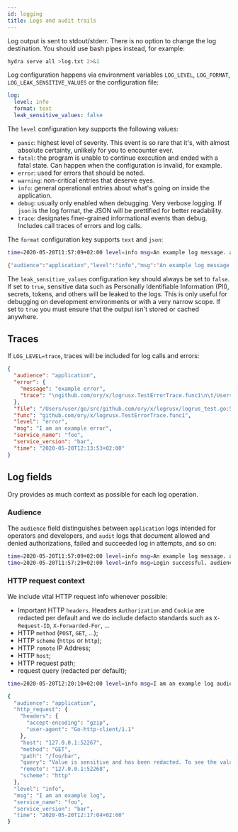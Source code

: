 ```yaml
---
id: logging
title: Logs and audit trails
---
```


Log output is sent to stdout/stderr. There is no option to change the log destination. You should use bash pipes instead, for
example:

```sh
hydra serve all >log.txt 2>&1
```

Log configuration happens via environment variables `LOG_LEVEL`, `LOG_FORMAT`, `LOG_LEAK_SENSITIVE_VALUES` or the configuration
file:

```yaml title="path/to/config.yml"
log:
  level: info
  format: text
  leak_sensitive_values: false
```

The `level` configuration key supports the following values:

- `panic`: highest level of severity. This event is so rare that it's, with almost absolute certainty, unlikely for you to
  encounter ever.
- `fatal`: the program is unable to continue execution and ended with a fatal state. Can happen when the configuration is invalid,
  for example.
- `error`: used for errors that should be noted.
- `warning`: non-critical entries that deserve eyes.
- `info`: general operational entries about what's going on inside the application.
- `debug`: usually only enabled when debugging. Very verbose logging. If `json` is the log format, the JSON will be prettified for
  better readability.
- `trace`: designates finer-grained informational events than debug. Includes call traces of errors and log calls.

The `format` configuration key supports `text` and `json`:

```sh
time=2020-05-20T11:57:09+02:00 level=info msg=An example log message. audience=application service_name=foo service_version=bar
```

```sh
{"audience":"application","level":"info","msg":"An example log message.","service_name":"foo","service_version":"bar","time":"2020-05-20T11:56:57+02:00"}
```

The `leak_sensitive_values` configuration key should always be set to `false`. If set to `true`, sensitive data such as Personally
Identifiable Information (PII), secrets, tokens, and others will be leaked to the logs. This is only useful for debugging on
development environments or with a very narrow scope. If set to `true` you must ensure that the output isn't stored or cached
anywhere.

## Traces

If `LOG_LEVEL=trace`, traces will be included for log calls and errors:

```json
{
  "audience": "application",
  "error": {
    "message": "example error",
    "trace": "\ngithub.com/ory/x/logrusx.TestErrorTrace.func1\n\t/Users/foobar/go/src/github.com/ory/x/logrusx/logrus_test.go:52\nnet/http.HandlerFunc.ServeHTTP\n\t/usr/local/Cellar/go/1.14.2_1/libexec/src/net/http/server.go:2012\nnet/http.serverHandler.ServeHTTP\n\t/usr/local/Cellar/go/1.14.2_1/libexec/src/net/http/server.go:2807\nnet/http.(*conn).serve\n\t/usr/local/Cellar/go/1.14.2_1/libexec/src/net/http/server.go:1895\nruntime.goexit\n\t/usr/local/Cellar/go/1.14.2_1/libexec/src/runtime/asm_amd64.s:1373"
  },
  "file": "/Users/user/go/src/github.com/ory/x/logrusx/logrus_test.go:52",
  "func": "github.com/ory/x/logrusx.TestErrorTrace.func1",
  "level": "error",
  "msg": "I am an example error",
  "service_name": "foo",
  "service_version": "bar",
  "time": "2020-05-20T12:13:53+02:00"
}
```

## Log fields

Ory provides as much context as possible for each log operation.

### Audience

The `audience` field distinguishes between `application` logs intended for operators and developers, and `audit` logs that
document allowed and denied authorizations, failed and succeeded log in attempts, and so on:

```sh
time=2020-05-20T11:57:09+02:00 level=info msg=An example log message. audience=application service_name=foo service_version=bar
time=2020-05-20T11:57:29+02:00 level=info msg=Login successful. audience=audit service_name=foo service_version=bar
```

### HTTP request context

We include vital HTTP request info whenever possible:

- Important HTTP `headers`. Headers `Authorization` and `Cookie` are redacted per default and we do include defacto standards such
  as `X-Request-ID`, `X-Forwarded-For`, ...
- HTTP `method` (`POST`, `GET`, ...);
- HTTP `scheme` (`https` or `http`);
- HTTP `remote` IP Address;
- HTTP `host`;
- HTTP request path;
- request query (redacted per default);

```sh
time=2020-05-20T12:20:10+02:00 level=info msg=I am an example log audience=application http_request=map[headers:map[accept-encoding:gzip user-agent:Go-http-client/1.1] host:127.0.0.1:52286 method:GET path:/foo/bar query:Value is sensitive and has been redacted. To see the value set config key "log.leak_sensitive_values = true" or environment variable "LOG_LEAK_SENSITIVE_VALUES=true". remote:127.0.0.1:52287 scheme:http] service_name=foo service_version=bar
```

```sh
{
  "audience": "application",
  "http_request": {
    "headers": {
      "accept-encoding": "gzip",
      "user-agent": "Go-http-client/1.1"
    },
    "host": "127.0.0.1:52267",
    "method": "GET",
    "path": "/foo/bar",
    "query": "Value is sensitive and has been redacted. To see the value set config key \"log.leak_sensitive_values = true\" or environment variable \"LOG_LEAK_SENSITIVE_VALUES=true\".",
    "remote": "127.0.0.1:52268",
    "scheme": "http"
  },
  "level": "info",
  "msg": "I am an example log",
  "service_name": "foo",
  "service_version": "bar",
  "time": "2020-05-20T12:17:04+02:00"
}
```
